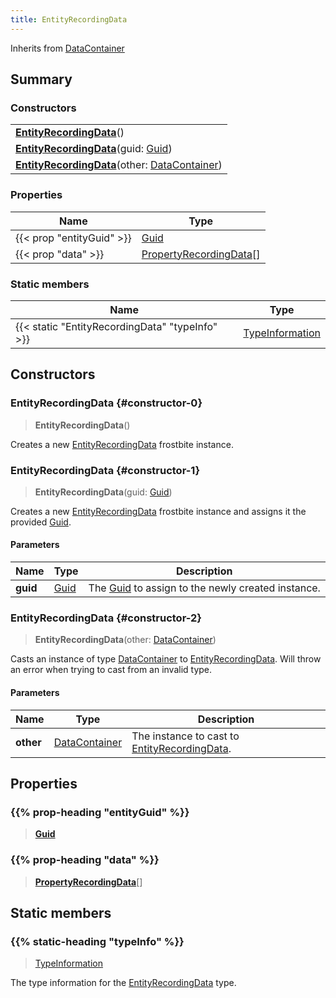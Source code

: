 ```yaml
---
title: EntityRecordingData
---
```


Inherits from 
[DataContainer](/vext/ref/shared/class/datacontainer)

## Summary
### Constructors
| |
| ----------- |
| **[EntityRecordingData](#constructor-0)**() |
| **[EntityRecordingData](#constructor-1)**(guid: [Guid](/vext/ref/shared/class/guid)) |
| **[EntityRecordingData](#constructor-2)**(other: [DataContainer](/vext/ref/shared/class/datacontainer)) |

### Properties
| Name | Type |
| ---- | ---- |
| {{< prop "entityGuid" >}} | [Guid](/vext/ref/shared/class/guid) |
| {{< prop "data" >}} | [PropertyRecordingData](/vext/ref/fb/propertyrecordingdata)[] |

### Static members
| Name | Type |
| ---- | ---- |
| {{< static "EntityRecordingData" "typeInfo" >}} | [TypeInformation](/vext/ref/shared/class/typeinformation) |

## Constructors
### EntityRecordingData {#constructor-0}
> **EntityRecordingData**()

Creates a new [EntityRecordingData](/vext/ref/fb/entityrecordingdata) frostbite instance.

### EntityRecordingData {#constructor-1}
> **EntityRecordingData**(guid: [Guid](/vext/ref/shared/class/guid))

Creates a new [EntityRecordingData](/vext/ref/fb/entityrecordingdata) frostbite instance and assigns it the provided [Guid](/vext/ref/shared/class/guid).

#### Parameters
| Name | Type | Description |
| ---- | ---- | ----------- |
| **guid** | [Guid](/vext/ref/shared/class/guid) | The [Guid](/vext/ref/shared/class/guid) to assign to the newly created instance. |

### EntityRecordingData {#constructor-2}
> **EntityRecordingData**(other: [DataContainer](/vext/ref/shared/class/datacontainer))

Casts an instance of type [DataContainer](/vext/ref/shared/class/datacontainer) to [EntityRecordingData](/vext/ref/fb/entityrecordingdata). Will throw an error when trying to cast from an invalid type.

#### Parameters
| Name | Type | Description |
| ---- | ---- | ----------- |
| **other** | [DataContainer](/vext/ref/shared/class/datacontainer) | The instance to cast to [EntityRecordingData](/vext/ref/fb/entityrecordingdata). |

## Properties
### {{% prop-heading "entityGuid" %}}
> **[Guid](/vext/ref/shared/class/guid)**

### {{% prop-heading "data" %}}
> **[PropertyRecordingData](/vext/ref/fb/propertyrecordingdata)**[]

## Static members
### {{% static-heading "typeInfo" %}}
> [TypeInformation](/vext/ref/shared/class/typeinformation)

The type information for the [EntityRecordingData](/vext/ref/fb/entityrecordingdata) type.

